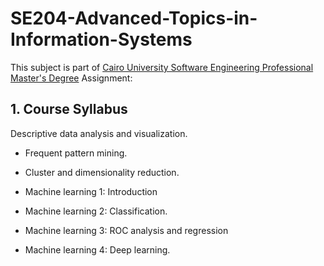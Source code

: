 # SE204-Advanced-Topics-in-Information-Systems

This subject is part of [Cairo University Software Engineering Professional Master's Degree](https://github.com/astral-fate/Cairo-University-Software-Engineering-Professional-Master-s-Degree) 
Assignment:



## 1.  Course Syllabus 

Descriptive data analysis and visualization.


- Frequent pattern mining.


- Cluster and dimensionality reduction.


- Machine learning 1: Introduction


- Machine learning 2: Classification.


- Machine learning 3: ROC analysis and regression


- Machine learning 4: Deep learning.

